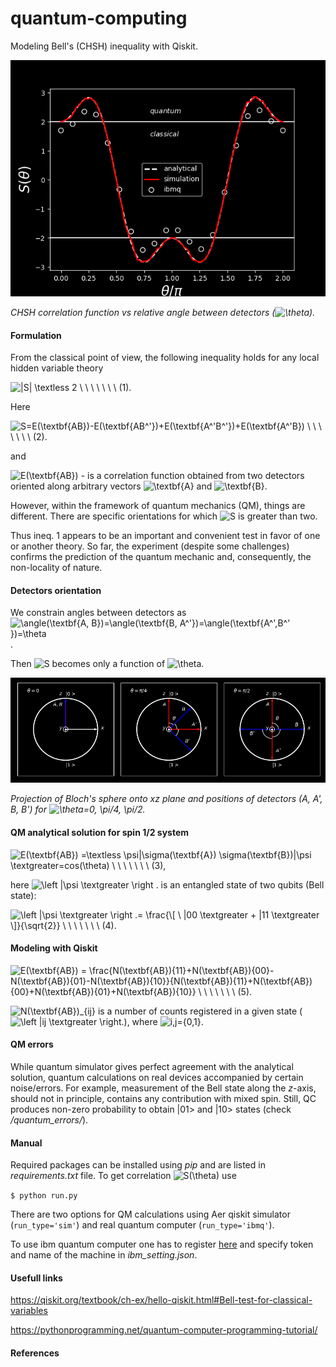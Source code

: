 # quantum-computing
Modeling Bell's (CHSH) inequality with Qiskit.

![CHSH correlation function (S) vs relative angle between detectors ($\theta$).](/images/correlation.png)

*CHSH correlation function vs relative angle between detectors (![\theta](https://render.githubusercontent.com/render/math?math=%5Ctheta)).*

#### Formulation

From the classical point of view, the following inequality holds for any local hidden variable theory 

![|S| \textless 2 \ \ \ \ \ \ \ (1).](https://render.githubusercontent.com/render/math?math=%7CS%7C%20%5Ctextless%202%20%5C%20%5C%20%5C%20%5C%20%5C%20%5C%20%5C%20(1).)

Here 

![S=E(\textbf{AB})-E(\textbf{AB^'})+E(\textbf{A^'B^'})+E(\textbf{A^'B}) \ \ \ \ \ \ \ (2).](https://render.githubusercontent.com/render/math?math=S%3DE(%5Ctextbf%7BAB%7D)-E(%5Ctextbf%7BAB%5E'%7D)%2BE(%5Ctextbf%7BA%5E'B%5E'%7D)%2BE(%5Ctextbf%7BA%5E'B%7D)%20%5C%20%5C%20%5C%20%5C%20%5C%20%5C%20%5C%20(2).)   

and 

![E(\textbf{AB})](https://render.githubusercontent.com/render/math?math=E(%5Ctextbf%7BAB%7D)) - is a correlation function obtained from two detectors oriented along arbitrary vectors ![\textbf{A}](https://render.githubusercontent.com/render/math?math=%5Ctextbf%7BA%7D) and ![\textbf{B}](https://render.githubusercontent.com/render/math?math=%5Ctextbf%7BB%7D).

However, within the framework of quantum mechanics (QM), things are different. There are specific orientations for which ![S](https://render.githubusercontent.com/render/math?math=S) is greater than two.  

Thus ineq. 1 appears to be an important and convenient test in favor of one or another theory.  So far, the experiment (despite some challenges) confirms the prediction of the quantum mechanic and, consequently, the non-locality of nature.


#### Detectors orientation

 We constrain angles between detectors as ![\angle(\textbf{A, B})=\angle(\textbf{B, A^'})=\angle(\textbf{A^',B^' })=\theta](https://render.githubusercontent.com/render/math?math=%5Cangle(%5Ctextbf%7BA%2C%20B%7D)%3D%5Cangle(%5Ctextbf%7BB%2C%20A%5E'%7D)%3D%5Cangle(%5Ctextbf%7BA%5E'%2CB%5E'%20%7D)%3D%5Ctheta). 
 
Then ![S](https://render.githubusercontent.com/render/math?math=S) becomes only a function of ![\theta](https://render.githubusercontent.com/render/math?math=\theta).  
 
 ![Positions of detectors (A, A', B, B'). Bloch's spheres were projected onto xz plane.](/images/bloch_sphere.png)

*Projection of Bloch's sphere onto xz plane and positions of detectors (A, A', B, B') for ![\theta=0, \pi/4, \pi/2](https://render.githubusercontent.com/render/math?math=%5Ctheta%3D0%2C%20%5Cpi%2F4%2C%20%5Cpi%2F2).*

#### QM analytical solution for spin 1/2 system

![E(\textbf{AB}) =\textless \psi|\sigma(\textbf{A}) \sigma(\textbf{B})|\psi \textgreater=cos(\theta) \ \ \ \ \ \ \ (3),](https://render.githubusercontent.com/render/math?math=E(%5Ctextbf%7BAB%7D)%20%3D%5Ctextless%20%5Cpsi%7C%5Csigma(%5Ctextbf%7BA%7D)%20%5Csigma(%5Ctextbf%7BB%7D)%7C%5Cpsi%20%5Ctextgreater%3Dcos(%5Ctheta)%20%5C%20%5C%20%5C%20%5C%20%5C%20%5C%20%5C%20(3)%2C)

here ![\left |\psi \textgreater \right .](https://render.githubusercontent.com/render/math?math=%5Cleft%20%7C%5Cpsi%20%5Ctextgreater%20%5Cright%20.) is an entangled state of two qubits (Bell state):

![\left |\psi \textgreater \right .= \frac{\\[ \ |00 \textgreater + |11 \textgreater \\]}{\sqrt{2}} \ \ \ \ \ \ \ (4).](https://render.githubusercontent.com/render/math?math=%5Cleft%20%7C%5Cpsi%20%5Ctextgreater%20%5Cright%20.%3D%20%5Cfrac%7B%5C%5B%20%5C%20%7C00%20%5Ctextgreater%20%2B%20%7C11%20%5Ctextgreater%20%5C%5D%7D%7B%5Csqrt%7B2%7D%7D%20%5C%20%5C%20%5C%20%5C%20%5C%20%5C%20%5C%20(4).)

#### Modeling with Qiskit

![E(\textbf{AB}) = \frac{N(\textbf{AB})_{11}+N(\textbf{AB})_{00}-N(\textbf{AB})_{01}-N(\textbf{AB})_{10}}{N(\textbf{AB})_{11}+N(\textbf{AB})_{00}+N(\textbf{AB})_{01}+N(\textbf{AB})_{10}} \ \ \ \ \ \ \ (5).](https://render.githubusercontent.com/render/math?math=E(%5Ctextbf%7BAB%7D)%20%3D%20%5Cfrac%7BN(%5Ctextbf%7BAB%7D)_%7B11%7D%2BN(%5Ctextbf%7BAB%7D)_%7B00%7D-N(%5Ctextbf%7BAB%7D)_%7B01%7D-N(%5Ctextbf%7BAB%7D)_%7B10%7D%7D%7BN(%5Ctextbf%7BAB%7D)_%7B11%7D%2BN(%5Ctextbf%7BAB%7D)_%7B00%7D%2BN(%5Ctextbf%7BAB%7D)_%7B01%7D%2BN(%5Ctextbf%7BAB%7D)_%7B10%7D%7D%20%5C%20%5C%20%5C%20%5C%20%5C%20%5C%20%5C%20(5).)


![N(\textbf{AB})_{ij} ](https://render.githubusercontent.com/render/math?math=N(%5Ctextbf%7BAB%7D)_%7Bij%7D%20) is a number of counts registered in a given state (![\left |ij \textgreater \right.](https://render.githubusercontent.com/render/math?math=%5Cleft%20%7Cij%20%5Ctextgreater%20%5Cright.)), where ![i,j=\{0,1\}  ](https://render.githubusercontent.com/render/math?math=i%2Cj%3D%5C%7B0%2C1%5C%7D%20%20).  


#### QM errors

While quantum simulator gives perfect agreement with the analytical solution, quantum calculations on real devices accompanied by certain noise/errors.  For example, measurement of the  Bell state  along the *z*-axis, should not in principle, contains any contribution with mixed spin. Still, QC produces non-zero probability to obtain  |01> and |10> states (check */quantum_errors/*).


#### Manual

Required packages can be installed using *pip* and are listed in *requirements.txt* file.
To get correlation ![S(\theta)](https://render.githubusercontent.com/render/math?math=S(%5Ctheta)) use 

`$ python run.py` 

There are two options for QM calculations using Aer qiskit simulator (`run_type='sim'`) and real quantum computer (`run_type='ibmq'`). 

To use ibm quantum computer one has to register [here](https://quantum-computing.ibm.com) and specify token and name of the machine in *ibm_setting.json*.

#### Usefull links

https://qiskit.org/textbook/ch-ex/hello-qiskit.html#Bell-test-for-classical-variables

https://pythonprogramming.net/quantum-computer-programming-tutorial/

#### References
